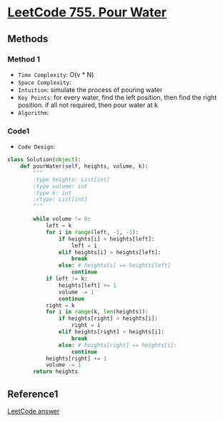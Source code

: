 # [LeetCode 755. Pour Water](https://leetcode.cn/problems/pour-water/description/?utm_source=LCUS&utm_medium=ip_redirect&utm_campaign=transfer2china)

## Methods

### Method 1

* `Time Complexity`: O(v * N)
* `Space Complexity`:
* `Intuition`: simulate the process of pouring water
* `Key Points`: for every water, find the left position, then find the right position. if all not required, then pour water at k
* `Algorithm`:

### Code1

* `Code Design`:

```python
class Solution(object):
    def pourWater(self, heights, volume, k):
        """
        :type heights: List[int]
        :type volume: int
        :type k: int
        :rtype: List[int]
        """

        while volume != 0:
            left = k
            for i in range(left, -1, -1):
                if heights[i] < heights[left]:
                    left = i
                elif heights[i] > heights[left]:
                    break
                else: # heights[i] == heights[left]
                    continue
            if left != k:
                heights[left] += 1
                volume -= 1
                continue
            right = k
            for i in range(k, len(heights)):
                if heights[right] > heights[i]:
                    right = i
                elif heights[right] < heights[i]:
                    break
                else: # heights[right] == heights[i]:
                    continue
            heights[right] += 1
            volume -= 1
        return heights
```

## Reference1

[LeetCode answer](https://leetcode.cn/problems/pour-water/solutions/243890/shi-yong-shuang-zhi-zhen-jie-jue-755-dao-shui-cyu-/?utm_source=LCUS&utm_medium=ip_redirect&utm_campaign=transfer2china)
